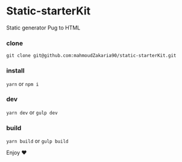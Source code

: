# Static-starterKit
 Static generator Pug to HTML 


### clone
`git clone git@github.com:mahmoudZakaria90/static-starterKit.git`

### install
`yarn` or `npm i`

### dev
`yarn dev` or `gulp dev`

### build
`yarn build` or `gulp build`


Enjoy :heart: